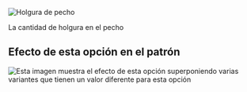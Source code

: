 ![Holgura de pecho](chestease.svg)

La cantidad de holgura en el pecho

## Efecto de esta opción en el patrón

![Esta imagen muestra el efecto de esta opción superponiendo varias variantes que tienen un valor diferente para esta opción](jaeger_chestease_sample.svg "Efecto de esta opción en el patrón")
